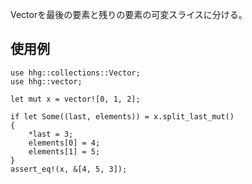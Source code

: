 Vectorを最後の要素と残りの要素の可変スライスに分ける。

## 使用例

```
use hhg::collections::Vector;
use hhg::vector;

let mut x = vector![0, 1, 2];

if let Some((last, elements)) = x.split_last_mut()
{
    *last = 3;
    elements[0] = 4;
    elements[1] = 5;
}
assert_eq!(x, &[4, 5, 3]);
```
